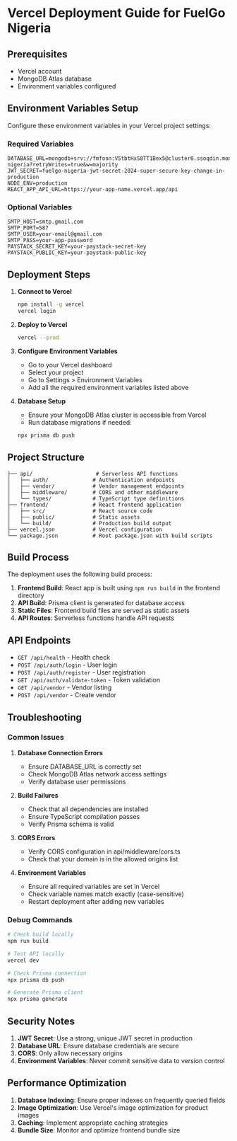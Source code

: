 # Vercel Deployment Guide for FuelGo Nigeria

## Prerequisites
- Vercel account
- MongoDB Atlas database
- Environment variables configured

## Environment Variables Setup

Configure these environment variables in your Vercel project settings:

### Required Variables
```
DATABASE_URL=mongodb+srv://fmfonn:VStbtHxS8TT1Bex5@cluster0.ssoqdin.mongodb.net/fuelgo-nigeria?retryWrites=true&w=majority
JWT_SECRET=fuelgo-nigeria-jwt-secret-2024-super-secure-key-change-in-production
NODE_ENV=production
REACT_APP_API_URL=https://your-app-name.vercel.app/api
```

### Optional Variables
```
SMTP_HOST=smtp.gmail.com
SMTP_PORT=587
SMTP_USER=your-email@gmail.com
SMTP_PASS=your-app-password
PAYSTACK_SECRET_KEY=your-paystack-secret-key
PAYSTACK_PUBLIC_KEY=your-paystack-public-key
```

## Deployment Steps

1. **Connect to Vercel**
   ```bash
   npm install -g vercel
   vercel login
   ```

2. **Deploy to Vercel**
   ```bash
   vercel --prod
   ```

3. **Configure Environment Variables**
   - Go to your Vercel dashboard
   - Select your project
   - Go to Settings > Environment Variables
   - Add all the required environment variables listed above

4. **Database Setup**
   - Ensure your MongoDB Atlas cluster is accessible from Vercel
   - Run database migrations if needed:
   ```bash
   npx prisma db push
   ```

## Project Structure

```
├── api/                    # Serverless API functions
│   ├── auth/              # Authentication endpoints
│   ├── vendor/            # Vendor management endpoints
│   ├── middleware/        # CORS and other middleware
│   └── types/             # TypeScript type definitions
├── frontend/              # React frontend application
│   ├── src/               # React source code
│   ├── public/            # Static assets
│   └── build/             # Production build output
├── vercel.json            # Vercel configuration
└── package.json           # Root package.json with build scripts
```

## Build Process

The deployment uses the following build process:

1. **Frontend Build**: React app is built using `npm run build` in the frontend directory
2. **API Build**: Prisma client is generated for database access
3. **Static Files**: Frontend build files are served as static assets
4. **API Routes**: Serverless functions handle API requests

## API Endpoints

- `GET /api/health` - Health check
- `POST /api/auth/login` - User login
- `POST /api/auth/register` - User registration
- `GET /api/auth/validate-token` - Token validation
- `GET /api/vendor` - Vendor listing
- `POST /api/vendor` - Create vendor

## Troubleshooting

### Common Issues

1. **Database Connection Errors**
   - Ensure DATABASE_URL is correctly set
   - Check MongoDB Atlas network access settings
   - Verify database user permissions

2. **Build Failures**
   - Check that all dependencies are installed
   - Ensure TypeScript compilation passes
   - Verify Prisma schema is valid

3. **CORS Errors**
   - Verify CORS configuration in api/middleware/cors.ts
   - Check that your domain is in the allowed origins list

4. **Environment Variables**
   - Ensure all required variables are set in Vercel
   - Check variable names match exactly (case-sensitive)
   - Restart deployment after adding new variables

### Debug Commands

```bash
# Check build locally
npm run build

# Test API locally
vercel dev

# Check Prisma connection
npx prisma db push

# Generate Prisma client
npx prisma generate
```

## Security Notes

1. **JWT Secret**: Use a strong, unique JWT secret in production
2. **Database URL**: Ensure database credentials are secure
3. **CORS**: Only allow necessary origins
4. **Environment Variables**: Never commit sensitive data to version control

## Performance Optimization

1. **Database Indexing**: Ensure proper indexes on frequently queried fields
2. **Image Optimization**: Use Vercel's image optimization for product images
3. **Caching**: Implement appropriate caching strategies
4. **Bundle Size**: Monitor and optimize frontend bundle size 